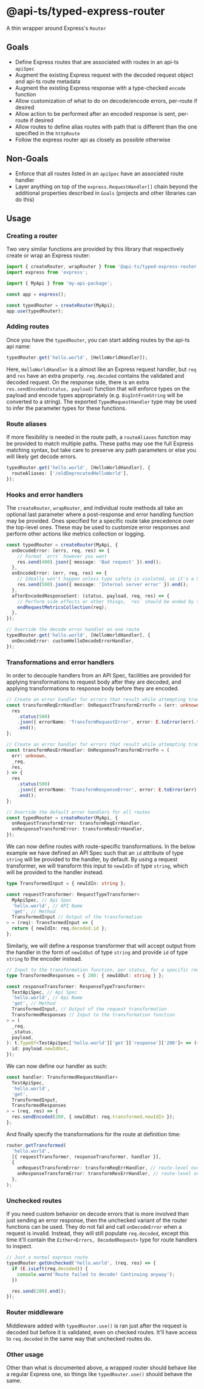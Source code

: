 # @api-ts/typed-express-router

A thin wrapper around Express's `Router`

## Goals

- Define Express routes that are associated with routes in an api-ts `apiSpec`
- Augment the existing Express request with the decoded request object and api-ts route
  metadata
- Augment the existing Express response with a type-checked `encode` function
- Allow customization of what to do on decode/encode errors, per-route if desired
- Allow action to be performed after an encoded response is sent, per-route if desired
- Allow routes to define alias routes with path that is different than the one specified
  in the `httpRoute`
- Follow the express router api as closely as possible otherwise

## Non-Goals

- Enforce that all routes listed in an `apiSpec` have an associated route handler
- Layer anything on top of the `express.RequestHandler[]` chain beyond the additional
  properties described in `Goals` (projects and other libraries can do this)

## Usage

### Creating a router

Two very similar functions are provided by this library that respectively create or wrap
an Express router:

```ts
import { createRouter, wrapRouter } from '@api-ts/typed-express-router';
import express from 'express';

import { MyApi } from 'my-api-package';

const app = express();

const typedRouter = createRouter(MyApi);
app.use(typedRouter);
```

### Adding routes

Once you have the `typedRouter`, you can start adding routes by the api-ts api name:

```ts
typedRouter.get('hello.world', [HelloWorldHandler]);
```

Here, `HelloWorldHandler` is a almost like an Express request handler, but `req` and
`res` have an extra property. `req.decoded` contains the validated and decoded request.
On the response side, there is an extra `res.sendEncoded(status, payload)` function that
will enforce types on the payload and encode types appropriately (e.g.
`BigIntFromString` will be converted to a string). The exported `TypedRequestHandler`
type may be used to infer the parameter types for these functions.

### Route aliases

If more flexibility is needed in the route path, a `routeAliases` function may be
provided to match multiple paths. These paths may use the full Express matching syntax,
but take care to preserve any path parameters or else you will likely get decode errors.

```ts
typedRouter.get('hello.world', [HelloWorldHandler], {
  routeAliases: ['/oldDeprecatedHelloWorld'],
});
```

### Hooks and error handlers

The `createRouter`, `wrapRouter`, and individual route methods all take an optional last
parameter where a post-response and error handling function may be provided. Ones
specified for a specific route take precedence over the top-level ones. These may be
used to customize error responses and perform other actions like metrics collection or
logging.

```ts
const typedRouter = createRouter(MyApi, {
  onDecodeError: (errs, req, res) => {
    // Format `errs` however you want
    res.send(400).json({ message: 'Bad request' }).end();
  },
  onEncodeError: (err, req, res) => {
    // Ideally won't happen unless type safety is violated, so it's a 500
    res.send(500).json({ message: 'Internal server error' }).end();
  },
  afterEncodedResponseSent: (status, payload, req, res) => {
    // Perform side effects or other things, `res` should be ended by this point
    endRequestMetricsCollection(req);
  },
});

// Override the decode error handler on one route
typedRouter.get('hello.world', [HelloWorldHandler], {
  onDecodeError: customHelloDecodeErrorHandler,
});
```

### Transformations and error handlers

In order to decouple handlers from an API Spec, facilities are provided for applying
transformations to request body after they are decoded, and applying transformations to
response body before they are encoded.

```ts
// Create an error handler for errors that result while attempting transformation of a decoded request body
const transformReqErrHandler: OnRequestTransformErrorFn = (err: unknown, _req, res) => {
  res
    .status(500)
    .json({ errorName: 'TransformRequestError', error: E.toError(err).toString() })
    .end();
};

// Create an error handler for errors that result while attempting transformation of an unencoded response body
const transformResErrHandler: OnResponseTransformErrorFn = (
  err: unknown,
  _req,
  res,
) => {
  res
    .status(500)
    .json({ errorName: 'TransformResponseError', error: E.toError(err).toString() })
    .end();
};

// Override the default error handlers for all routes
const typedRouter = createRouter(MyApi, {
  onRequestTransformError: transformReqErrHandler,
  onResponseTransformError: transformResErrHandler,
});
```

We can now define routes with route-specific transformations. In the below example we
have defined an API Spec such that an `id` attribute of type `string` will be provided
to the handler, by default. By using a request transformer, we will transform this input
to `newIdIn` of type `string`, which will be provided to the handler instead.

```ts
type TransformedInput = { newIdIn: string };

const requestTransformer: RequestTypeTransformer<
  MyApiSpec, // Api Spec
  'hello.world', // API Name
  'get', // Method
  TransformedInput // Output of the transformation
> = (req): TransformedInput => {
  return { newIdIn: req.decoded.id };
};
```

Similarly, we will define a response transformer that will accept output from the
handler in the form of `newIdOut` of type `string` and provide `id` of type `string` to
the encoder instead.

```ts
// Input to the transformation function, per status, for a specific route (the output of the handler)
type TransformedResponses = { 200: { newIdOut: string } };

const responseTransformer: ResponseTypeTransformer<
  TestApiSpec, // Api Spec
  'hello.world', // Api Name
  'get', // Method
  TransformedInput, // Output of the request transformation
  TransformedResponses // Input to the transformation function
> = (
  _req,
  _status,
  payload,
): t.TypeOf<TestApiSpec['hello.world']['get']['response']['200']> => ({
  id: payload.newIdOut,
});
```

We can now define our handler as such:

```ts
const handler: TransformedRequestHandler<
  TestApiSpec,
  'hello.world',
  'get',
  TransformedInput,
  TransformedResponses
> = (req, res) => {
  res.sendEncoded(200, { newIdOut: req.transformed.newIdIn });
};
```

And finally specify the transformations for the route at definition time:

```ts
router.getTransformed(
  'hello.world',
  [{ requestTransformer, responseTransformer, handler }],
  {
    onRequestTransformError: transformReqErrHandler, // route-level override, optional
    onResponseTransformError: transformResErrHandler, // route-level override, optional
  },
);
```

### Unchecked routes

If you need custom behavior on decode errors that is more involved than just sending an
error response, then the unchecked variant of the router functions can be used. They do
not fail and call `onDecodeError` when a request is invalid. Instead, they will still
populate `req.decoded`, except this time it'll contain the
`Either<Errors, DecodedRequest>` type for route handlers to inspect.

```ts
// Just a normal express route
typedRouter.getUnchecked('hello.world', (req, res) => {
  if (E.isLeft(req.decoded)) {
    console.warn('Route failed to decode! Continuing anyway');
  })

  res.send(200).end();
});
```

### Router middleware

Middleware added with `typedRouter.use()` is ran just after the request is decoded but
before it is validated, even on checked routes. It'll have access to `req.decoded` in
the same way that unchecked routes do.

### Other usage

Other than what is documented above, a wrapped router should behave like a regular
Express one, so things like `typedRouter.use()` should behave the same.

